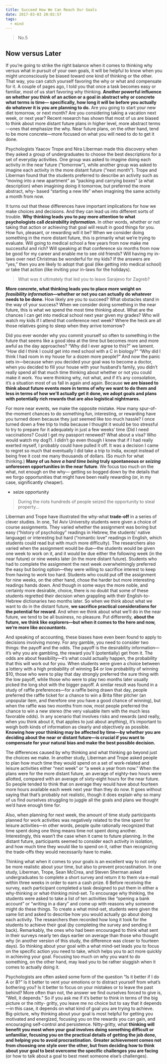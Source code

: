 ```yaml
---
title: Succeed How We Can Reach Our Goals
date: 2017-03-03 20:02:57
tags:
  - mind
---
```


> No.5
## Now versus Later

<!-- more -->
If you’re going to strike the right balance when it comes to thinking why versus what in pursuit of your own goals, it will be helpful to know when you might unconsciously be biased toward one kind of thinking or the other. That way, you can catch yourself favoring the why or what and compensate for it. A couple of pages ago, I told you that once a task becomes easy or familiar, most of us start favoring why thinking. **Another powerful influence on whether you think of an action or a goal in abstract why or concrete what terms is time— specifically, how long it will be before you actually do whatever it is you are planning to do.** Are you going to start your new diet tomorrow, or next month? Are you considering taking a vacation next week, or next year? Recent research has shown that most of us are biased to think about more distant future plans in higher level, more abstract terms—ones that emphasize the why. Near future plans, on the other hand, tend to be more concrete—more focused on what you will need to do to get it done.

Psychologists Yaacov Trope and Nira Liberman made this discovery when they asked a group of undergraduates to choose the best descriptions for a set of everyday activities. One group was asked to imagine doing each activity in the near future (“tomorrow”), while another group was asked to imagine each activity in the more distant future (“next month”). Trope and Liberman found that the students preferred to describe an activity such as “moving into a new apartment” as “packing and carrying boxes” (a what description) when imagining doing it tomorrow, but preferred the more abstract, why- based “starting a new life” when imagining the same activity a month from now.

It turns out that these differences have important implications for how we make choices and decisions. And they can lead us into different sorts of trouble. **Why thinking leads you to pay more attention to what psychologists call _desirability information_.** In other words, whether or not taking that action or achieving that goal will result in good things for you. How fun, pleasant, or rewarding will it be? When we consider doing something in the more distant future, this is primarily what we’re trying to evaluate. Will going to medical school a few years from now make me successful and rich? Will speaking at that conference six months from now be good for my career and enable me to see old friends? Will having my in-laws over next Christmas be wonderful for my kids? If the answers are “yes,” then you are likely to adopt that goal (like getting into medical school) or take that action (like inviting your in-laws for the holidays).


> What was it ultimately that led you to leave Sarajevo for Zagreb?


**More concrete, what thinking leads you to place more weight on _feasibility information_—whether or not you can actually do whatever needs to be done.** How likely are you to succeed? What obstacles stand in the way of your success? When we consider doing something in the near future, this is what we spend the most time thinking about. What are the chances l can get into medical school next year given my grades? Who will watch my kids if I attend that conference next week? Where the heck are all those relatives going to sleep when they arrive tomorrow?

Did you ever wonder why you commit yourself so often to something in the future that seems like a good idea at the time but becomes more and more awful as the day approaches? “Why did I ever agree to this?” we lament. “How did I think I could get into med school with a C in biology?” “Why did I think I had room in my house for a dozen more people?” And now the panic sets in—because when you decided your goal was to become a doctor, when you decided to fill your house with your husband’s family, you didn’t really spend all that much time thinking about whether or not you could make it work. You were thinking why, not what, and if it’s any consolation, it’s a situation most of us fall in again and again. Because **we are biased to think about future events more in terms of why we want to do them and less in terms of how we’ll actually get it done, we adopt goals and plans with potentially rich rewards that are also logistical nightmares.**

For more near events, we make the opposite mistake. How many spur-of-the-moment chances to do something fun, interesting, or rewarding have you turned down because they just seemed like too much hassle? I once turned down a free trip to India because I thought it would be too stressful to try to prepare for it adequately in just a few weeks’ time (Did I need vaccinations? Could I get my passport renewed? What about a visa? Who would watch my dog?). I didn’t go even though I knew that if I had really exerted myself, I probably could have pulled it off. It was a decision I came to regret so much that eventually I did take a trip to India, except instead of being free it cost me many thousands of dollars. (So much for what thinking.) **Many of us _have a hard time being_ truly spontaneous or _seizing_ unforeseen opportunities in the near future**. We focus too much on the what, not enough on the why— getting so bogged down by the details that we forgo opportunities that might have been really rewarding (or, in my case, significantly cheaper).

- seize opportunity

> During the riots hundreds of people seized the opportunity to steal property...

Liberman and Trope have illustrated the why-what **trade-off** in a series of clever studies. In one, Tel Aviv University students were given a choice of course assignments. They varied whether the assignment was boring but easy (“history of psychology” readings in Hebrew, the students’ native language) or interesting but hard (“romantic love” readings in English, which students could read but with much more difficulty). The researchers also varied when the assignment would be due—the students would be given one week to work on it, and it would be due either the following week (in the near future) or nine weeks later (in the more distant future). Students who had to complete the assignment the next week overwhelmingly preferred the easy but boring option—they were willing to sacrifice interest to keep from having to work too hard. Students who could put off the assignment for nine weeks, on the other hand, chose the harder but more interesting readings hands down. And though in some ways the more noble, and certainly more desirable, choice, there is no doubt that some of these students regretted their decision when grappling with their English-to-Hebrew dictionaries two months later. So when we think about what we want to do in the distant future, **we sacrifice practical considerations for the potential for reward**. And when we think about what we’ll do in the near future, we tend to be all business, no pleasure. Put differently, **about the future, we think like explorers—but when it comes to the here and now, we’re more like _accountants_.**

And speaking of accounting, these biases have even been found to apply to decisions involving money. For any gamble, you need to consider two things: the payoff and the odds. The payoff is the desirability information—it’s why you are gambling, the reward you’ll (potentially) get from it. The odds are about feasibility—it’s what could actually happen, the probability that this will work out for you. When students were given a choice between a lottery with a high probability of winning $4 or low probability of winning $10, those who were to play that day strongly preferred the sure thing with the low payoff, while those who were to play two months later usually picked the long shot with the bigger payoff. A similar result was found in a study of raffle preferences—for a raffle being drawn that day, people preferred the raffle ticket for a chance to win a Brita filter pitcher (an unpopular item, and therefore one you have a good chance of winning), but when the raffle was two months from now, most people preferred the chance to win a new stereo (the very valuable item with the much less favorable odds). In any scenario that involves risks and rewards (and really, when you think about it, that applies to just about anything), it’s important to weigh both kinds of information as clearly and objectively as possible. **Knowing how your thinking may be affected by time—by whether you are deciding about the near or distant future—is crucial if you want to compensate for your natural bias and make the best possible decision.**

The differences caused by why thinking and what thinking go beyond just the choices we make. In another study, Liberman and Trope asked people to plan how much time they would spend on a set of work-related and leisure activities either “next week” or “a week a year from now.” When the plans were for the more distant future, an average of eighty-two hours were allotted, compared with an average of sixty-eight hours for the near future. So people tended to think that on average they would have about fourteen more hours available each week next year than they do now. It goes without saying that that’s probably not realistic, though it does explain why so many of us find ourselves struggling to juggle all the goals and plans we thought we’d have enough time for.

Also, when planning for next week, the amount of time study participants planned for work activities was negatively related to the time spent for leisure activities—in other words, people quite rationally recognized that time spent doing one thing means time not spent doing another. Interestingly, this wasn’t the case when it came to future planning. In the distant future, participants seemed to consider each activity in isolation, and how much time they would like to spend on it, rather than recognizing the trade-offs they would necessarily have to make.

Thinking what when it comes to your goals is an excellent way to not only be more realistic about your time, but also to prevent procrastination. In one study, Liberman, Trope, Sean McCrea, and Steven Sherman asked undergraduates to complete a short survey and return it to them via e-mail within three weeks in order to earn a cash prize. 6 Before receiving the survey, each participant completed a task designed to put them in either a why-thinking or what-thinking mind-set. To encourage why thinking, the students were asked to take a list of ten activities like “opening a bank account” or “writing in a diary” and come up with reasons why someone might do these things. To create a what mind-set, students were given the same list and asked to describe how you would actually go about doing each activity. The researchers then recorded how long it took for the students to achieve their goal (by completing the survey and sending it back). Remarkably, the ones who had been encouraged to think what sent in their surveys nearly ten days earlier on average than those who thought why (in another version of this study, the difference was closer to fourteen days). So thinking about your goal with a what mind-set leads you to focus on the specific action you need to take, which helps you to act more quickly in achieving your goal. Focusing too much on why you want to do something, on the other hand, may lead you to be rather sluggish when it comes to actually doing it.

Psychologists are often asked some form of the question “Is it better if I do A or B?” Is it better to vent your emotions or to distract yourself from what’s bothering you? Is it better to focus on your mistakes or to leave the past behind? More often than not, the answer we find ourselves forced to give is, “Well, it depends.” So if you ask me if it’s better to think in terms of the big picture or the nitty- gritty, you leave me no choice but to say that it depends—in this case, it depends on what kind of goal you are trying to achieve. Big-picture, why thinking about your goal is most helpful for getting you motivated and energized, focusing you on the rewards you can gain, and encouraging self-control and persistence. Nitty-gritty, what **thinking will benefit you most when your goal involves doing something difficult or unfamiliar, focusing you on the practical details of getting the job done, and helping you to avoid procrastination.** **Greater achievement comes not from choosing one style over the other, but from deciding how to think about your goal to best overcome the specific challenges you are facing** (or how to talk about a goal to best meet someone else’s challenges).

